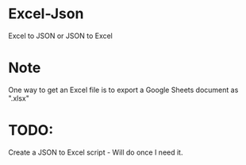 # Excel-Json
Excel to JSON or JSON to Excel

# Note
One way to get an Excel file is to export a Google Sheets document as ".xlsx"

# TODO:
Create a JSON to Excel script - Will do once I need it.
